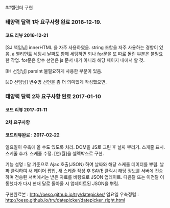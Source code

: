 ##캘린더 구현
### 태양력 달력 1차 요구사항 완료 2016-12-19.

#### 코드 리뷰 2016-12-21

[SJ 책임님]
innerHTML 을 자주 사용하였음.
string 조합을 자주 사용하는 경향이 있음.
a 엘리먼트 세팅시 날짜도 함께 세팅하면 되나 for문을 또 따로 돌린 부분은 불필요한 작업.
for문은
함수 선언은 js 문서 내가 아니라 해당 페이지 내에서 할 것.

[IH 선임님]
parsInt 불필요하게 사용한 부분이 있음.

[JD 선임님]
변수명 선언을 좀 더 의미있게 작성했으면.



### 태양력 달력 2차 요구사항 완료 2017-01-10
#### 코드 리뷰 2017-01-11

#### 2차 요구사항
#### 코드리뷰완료 : 2017-02-22

일요일이 우측에 올 수도 있도록 처리.
DOM을 JS로 그린 후 날짜 뿌리기.
스케줄 표시.
스케줄 추가.
스케줄 수정.
[연/월]을 셀렉박스로 구현.

기능 설명 :
달 기준으로 Ajax 호출(JSON) 하여 날짜와 해당 스케줄 데이터를 뿌림.
날짜 클릭하여 새 레이어 팝업, 새 스케줄 작성 후 SAVE 클릭시 해당 정보를 서버에 전송하며 전송된 서버에서는 받은 자료를 바탕으로 JSON 업데이트.
다음달 또는 이전달 이동했다가 다시 현재 달로 돌아올 시 업데이트된 JSON을 뿌림.

구현완료본 : http://oeso.github.io/try/datepicker/
일요일 우측정렬 : http://oeso.github.io/try/datepicker/datepicker_right.html
